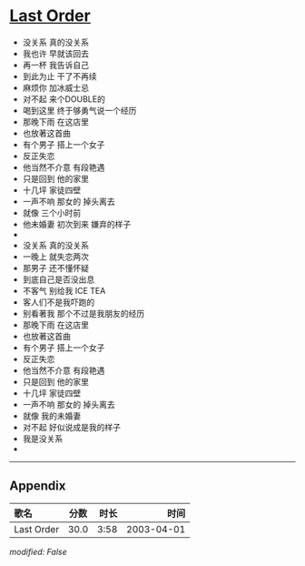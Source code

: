 # [Last Order](https://music.163.com/song?id=66858)

* 没关系 真的没关系
* 我也许 早就该回去
* 再一杯 我告诉自己
* 到此为止 干了不再续
* 麻烦你 加冰威士忌
* 对不起 来个DOUBLE的
* 喝到这里 终于够勇气说一个经历
* 那晚下雨 在这店里
* 也放著这首曲
* 有个男子 搭上一个女子
* 反正失恋
* 他当然不介意 有段艳遇
* 只是回到 他的家里
* 十几坪 家徒四壁
* 一声不响 那女的 掉头离去
* 就像 三个小时前
* 他未婚妻 初次到来 嫌弃的样子
* 
* 没关系 真的没关系
* 一晚上 就失恋两次
* 那男子 还不懂怀疑
* 到底自己是否没出息
* 不客气 别给我 ICE TEA
* 客人们不是我吓跑的
* 别看著我 那个不过是我朋友的经历
* 那晚下雨 在这店里
* 也放著这首曲
* 有个男子 搭上一个女子
* 反正失恋
* 他当然不介意 有段艳遇
* 只是回到 他的家里
* 十几坪 家徒四壁
* 一声不响 那女的 掉头离去
* 就像 我的未婚妻
* 对不起 好似说成是我的样子
* 我是没关系
* 


---

## Appendix

|歌名|分数|时长|时间|
|:---|:---:|---:|---:|
|Last Order|30.0|3:58|2003-04-01

*modified: False*